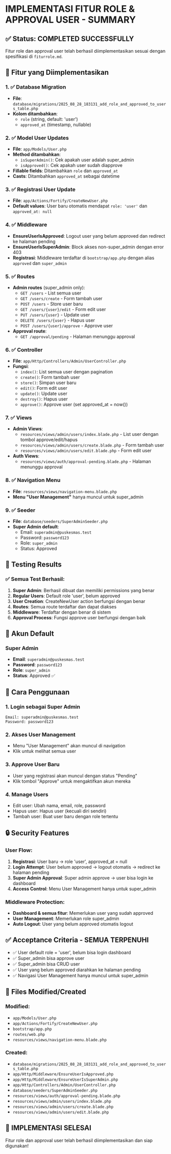 # IMPLEMENTASI FITUR ROLE & APPROVAL USER - SUMMARY

## ✅ Status: COMPLETED SUCCESSFULLY

Fitur role dan approval user telah berhasil diimplementasikan sesuai dengan spesifikasi di `fiturrole.md`.

## 🎯 Fitur yang Diimplementasikan

### 1. ✅ Database Migration
- **File**: `database/migrations/2025_08_28_183131_add_role_and_approved_to_users_table.php`
- **Kolom ditambahkan**:
  - `role` (string, default: 'user')
  - `approved_at` (timestamp, nullable)

### 2. ✅ Model User Updates
- **File**: `app/Models/User.php`
- **Method ditambahkan**:
  - `isSuperAdmin()`: Cek apakah user adalah super_admin
  - `isApproved()`: Cek apakah user sudah diapprove
- **Fillable fields**: Ditambahkan `role` dan `approved_at`
- **Casts**: Ditambahkan `approved_at` sebagai datetime

### 3. ✅ Registrasi User Update
- **File**: `app/Actions/Fortify/CreateNewUser.php`
- **Default values**: User baru otomatis mendapat `role: 'user'` dan `approved_at: null`

### 4. ✅ Middleware
- **EnsureUserIsApproved**: Logout user yang belum approved dan redirect ke halaman pending
- **EnsureUserIsSuperAdmin**: Block akses non-super_admin dengan error 403
- **Registrasi**: Middleware terdaftar di `bootstrap/app.php` dengan alias `approved` dan `super_admin`

### 5. ✅ Routes
- **Admin routes** (super_admin only):
  - `GET /users` - List semua user
  - `GET /users/create` - Form tambah user
  - `POST /users` - Store user baru
  - `GET /users/{user}/edit` - Form edit user
  - `PUT /users/{user}` - Update user
  - `DELETE /users/{user}` - Hapus user
  - `POST /users/{user}/approve` - Approve user
- **Approval route**:
  - `GET /approval/pending` - Halaman menunggu approval

### 6. ✅ Controller
- **File**: `app/Http/Controllers/Admin/UserController.php`
- **Fungsi**:
  - `index()`: List semua user dengan pagination
  - `create()`: Form tambah user
  - `store()`: Simpan user baru
  - `edit()`: Form edit user
  - `update()`: Update user
  - `destroy()`: Hapus user
  - `approve()`: Approve user (set approved_at = now())

### 7. ✅ Views
- **Admin Views**:
  - `resources/views/admin/users/index.blade.php` - List user dengan tombol approve/edit/hapus
  - `resources/views/admin/users/create.blade.php` - Form tambah user
  - `resources/views/admin/users/edit.blade.php` - Form edit user
- **Auth Views**:
  - `resources/views/auth/approval-pending.blade.php` - Halaman menunggu approval

### 8. ✅ Navigation Menu
- **File**: `resources/views/navigation-menu.blade.php`
- **Menu "User Management"** hanya muncul untuk super_admin

### 9. ✅ Seeder
- **File**: `database/seeders/SuperAdminSeeder.php`
- **Super Admin default**:
  - Email: `superadmin@puskesmas.test`
  - Password: `password123`
  - Role: `super_admin`
  - Status: Approved

## 🧪 Testing Results

### ✅ Semua Test Berhasil:
1. **Super Admin**: Berhasil dibuat dan memiliki permissions yang benar
2. **Regular Users**: Default role 'user', belum approved
3. **User Creation**: CreateNewUser action berfungsi dengan benar
4. **Routes**: Semua route terdaftar dan dapat diakses
5. **Middleware**: Terdaftar dengan benar di sistem
6. **Approval Process**: Fungsi approve user berfungsi dengan baik

## 🔐 Akun Default

### Super Admin
- **Email**: `superadmin@puskesmas.test`
- **Password**: `password123`
- **Role**: `super_admin`
- **Status**: Approved ✅

## 🚀 Cara Penggunaan

### 1. Login sebagai Super Admin
```
Email: superadmin@puskesmas.test
Password: password123
```

### 2. Akses User Management
- Menu "User Management" akan muncul di navigation
- Klik untuk melihat semua user

### 3. Approve User Baru
- User yang registrasi akan muncul dengan status "Pending"
- Klik tombol "Approve" untuk mengaktifkan akun mereka

### 4. Manage Users
- Edit user: Ubah nama, email, role, password
- Hapus user: Hapus user (kecuali diri sendiri)
- Tambah user: Buat user baru dengan role tertentu

## 🔒 Security Features

### User Flow:
1. **Registrasi**: User baru → role 'user', approved_at = null
2. **Login Attempt**: User belum approved → logout otomatis → redirect ke halaman pending
3. **Super Admin Approval**: Super admin approve → user bisa login ke dashboard
4. **Access Control**: Menu User Management hanya untuk super_admin

### Middleware Protection:
- **Dashboard & semua fitur**: Memerlukan user yang sudah approved
- **User Management**: Memerlukan role super_admin
- **Auto Logout**: User yang belum approved otomatis logout

## ✅ Acceptance Criteria - SEMUA TERPENUHI

- ✅ User default role = 'user', belum bisa login dashboard
- ✅ Super_admin bisa approve user
- ✅ Super_admin bisa CRUD user
- ✅ User yang belum approved diarahkan ke halaman pending
- ✅ Navigasi User Management hanya muncul untuk super_admin

## 📝 Files Modified/Created

### Modified:
- `app/Models/User.php`
- `app/Actions/Fortify/CreateNewUser.php`
- `bootstrap/app.php`
- `routes/web.php`
- `resources/views/navigation-menu.blade.php`

### Created:
- `database/migrations/2025_08_28_183131_add_role_and_approved_to_users_table.php`
- `app/Http/Middleware/EnsureUserIsApproved.php`
- `app/Http/Middleware/EnsureUserIsSuperAdmin.php`
- `app/Http/Controllers/Admin/UserController.php`
- `database/seeders/SuperAdminSeeder.php`
- `resources/views/auth/approval-pending.blade.php`
- `resources/views/admin/users/index.blade.php`
- `resources/views/admin/users/create.blade.php`
- `resources/views/admin/users/edit.blade.php`

## 🎉 IMPLEMENTASI SELESAI

Fitur role dan approval user telah berhasil diimplementasikan dan siap digunakan!